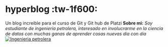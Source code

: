 # hyperblog :tw-1f600:
Un blog increible para el curso de Git y Git hub de Platzi
  **Sobre mi:**
*Soy estudiante de ingeniería petrolera, interesado en involucrarme en la ciencia de datos con muchas ganas de aprender cosas nuevas dia con dia*
[![Ingenieria petrolera](https://upload.wikimedia.org/wikipedia/commons/0/01/Engineer_of_petroleum.jpg "Ingenieria petrolera")](https://upload.wikimedia.org/wikipedia/commons/0/01/Engineer_of_petroleum.jpg "Ingenieria petrolera")